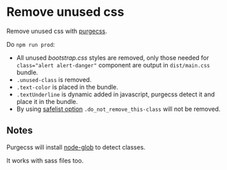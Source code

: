 # Remove unused css

Remove unused css with [purgecss](https://purgecss.com).

Do `npm run prod`:

- All unused *bootstrap.css* styles are removed, only those needed for `class="alert alert-danger"` component are output in `dist/main.css` bundle.
- `.unused-class` is removed.
- `.text-color` is placed in the bundle.
- `.textUnderline` is dynamic added in javascript, purgecss detect it and place it in the bundle.
- By using [safelist option](https://purgecss.com/safelisting.html#safelisting) `.do_not_remove_this-class` will not be removed.

## Notes

Purgecss will install [node-glob](https://github.com/isaacs/node-glob) to detect classes.

It works with sass files too.
